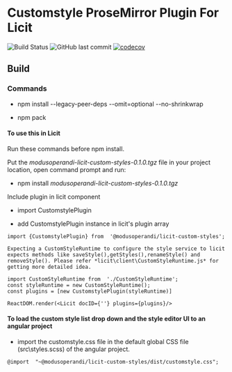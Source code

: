 
# Customstyle ProseMirror Plugin For Licit
![Build Status](https://github.com/MO-Movia/licit-plugin-contrib-styles/workflows/build/badge.svg?branch=master)
![GitHub last commit](https://img.shields.io/github/last-commit/MO-Movia/licit-plugin-contrib-styles)
[![codecov](https://codecov.io/gh/MO-Movia/licit-plugin-contrib-styles/branch/master/graph/badge.svg?token=NATCWSTFE6)](https://codecov.io/gh/MO-Movia/licit-plugin-contrib-styles)



  

## Build
  

### Commands
 
- npm install --legacy-peer-deps --omit=optional --no-shrinkwrap

- npm pack 

#### To use this in Licit

Run these commands before npm install.

Put the _modusoperandi-licit-custom-styles-0.1.0.tgz_ file in your project location, open command prompt and run:

- npm install *modusoperandi-licit-custom-styles-0.1.0.tgz*

Include plugin in licit component 

- import CustomstylePlugin 

- add CustomstylePlugin instance in licit's plugin array

```
import {CustomstylePlugin} from  '@modusoperandi/licit-custom-styles';

Expecting a CustomStyleRuntime to configure the style service to licit expects methods like saveStyle(),getStyles(),renameStyle() and removeStyle(). Please refer *licit\client\CustomStyleRuntime.js* for getting more detailed idea.

import CustomStyleRuntime from  './CustomStyleRuntime';
const styleRuntime = new CustomStyleRuntime();
const plugins = [new CustomstylePlugin(styleRuntime)]

ReactDOM.render(<Licit docID={''} plugins={plugins}/>
```
#### To load the custom style list drop down and the style editor UI to an angular project
 -  import the customstyle.css file in the default global CSS file (src\styles.scss) of the angular project.
 ```
@import  "~@modusoperandi/licit-custom-styles/dist/customstyle.css";
```
